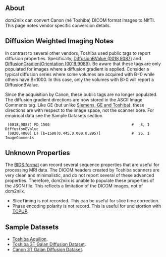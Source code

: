## About

dcm2niix can convert Canon (né Toshiba) DICOM format images to NIfTI. This page notes vendor specific conversion details.

## Diffusion Weighted Imaging Notes

In contrast to several other vendors, Toshiba used public tags to report diffusion properties. Specifically, [DiffusionBValue (0018,9087)](http://dicomlookup.com/lookup.asp?sw=Tnumber&q=(0018,9087)) and [DiffusionGradientOrientation (0018,9089)](http://dicomlookup.com/lookup.asp?sw=Tnumber&q=(0018,9089)). Be aware that these tags are only populated for images where a diffusion gradient is applied. Consider a typical diffusion series where some volumes are acquired with B=0 while others have B=1000. In this case, only the volumes with B>0 will report a DiffusionBValue.

Since the acquisition by Canon, these public tags are no longer populated. The diffusion gradient directions are now stored in the ASCII Image Comments tag. Like GE (but unlike [Siemens, GE and Toshiba](https://www.na-mic.org/wiki/NAMIC_Wiki:DTI:DICOM_for_DWI_and_DTI)), these directions are with respect to the image space, not the scanner bore. For empirical data see the Sample Datasets section.

```
 (0018,9087) FD 1500                                     #   8, 1 DiffusionBValue
 (0020,4000) LT [b=1500(0.445,0.000,0.895)]              #  26, 1 ImageComments
```


## Unknown Properties

The [BIDS format](https://bids.neuroimaging.io) can record several sequence properties that are useful for processing MRI data. The DICOM headers created by Toshiba scanners are very clean and minimalistic, and do not report several of these advanced properties. Therefore, dcm2niix is unable to populate these properties of the JSON file. This reflects a limitation of the DICOM images, not of dcm2niix.

 - SliceTiming is not recorded. This can be useful for slice time correction.
 - Phase encoding polarity is not record. This is useful for undistortion with [TOPUP](https://fsl.fmrib.ox.ac.uk/fsl/fslwiki/topup).


## Sample Datasets

 - [Toshiba Aquilion](https://www.aliza-dicom-viewer.com/download/datasets).
 - [Toshiba 3T Galan Diffusion Dataset](https://github.com/neurolabusc/dcm_qa_toshiba).
 - [Canon 3T Galan Diffusion Dataset](https://github.com/neurolabusc/dcm_qa_canon).